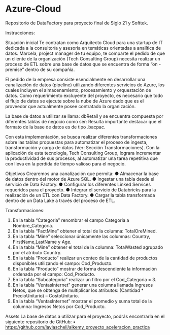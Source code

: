 # Azure-Cloud

Repositorio de DataFactory para proyecto final de Siglo 21 y Softtek.

Instrucciones:

Situación inicial
Te contratan como Arquitecto Cloud para una startup de IT dedicada a la consultoría y asesoría en temáticas orientadas a analítica de datos.  Marcela, project manager de tu equipo, te comparte el pedido de que un cliente de la organización (Tech Consulting Group) necesita realizar un proceso de ETL sobre una base de datos que se encuentra de forma “on - premise” dentro de su compañía.

El pedido de la empresa consiste esencialmente en desarrollar una canalización de datos (pipeline) utilizando diferentes servicios de Azure, los cuales incluyen el almacenamiento, procesamiento y orquestación de datos. Como requerimiento excluyente del proyecto, es necesario que todo el flujo de datos se ejecute sobre la nube de Azure dado que es el proveedor que actualmente posee contratado la organización.


La base de datos a utilizar se llama: dbRetail y se encuentra compuesta por diferentes tablas de negocio como ser: Resulta importante destacar que el formato de la base de datos es de tipo .bacpac.

Con esta implementación, se busca realizar diferentes transformaciones sobre las tablas propuestas para automatizar el proceso de ingesta, transformación y carga de datos (Ver: Sección Transformaciones). Con la aplicación de esta tecnología, Tech Consulting Group, lograra incrementar la productividad de sus procesos, al automatizar una tarea repetitiva que con lleva en la perdida de tiempo valioso para el negocio.

Objetivos
Crearemos una canalización que permita:
● Almacenar la base de datos dentro del motor de Azure SQL.
● Ingestar una tabla desde el servicio de Data Factory.
● Configurar los diferentes Linked Services requeridos para el proyecto.
● Integrar el servicio de Databricks para la realización de un ETL con Data Factory.
● Cargar la tabla transformada dentro de un Data Lake a través del proceso de ETL.

Transformaciones:
1. En la tabla “Categoria” renombrar el campo Categoria a Nombre_Categoria.
2. En la tabla “FactMine” obtener el total de la columna: TotalOreMined.
3. En la tabla “Mine” seleccionar únicamente las columnas: Country, FirstName,LastName y Age.
4. En la tabla “Mine” obtener el total de la columna: TotalWasted agrupado por el atributo Country.
5. En la tabla “Producto” realizar un conteo de la cantidad de productos disponibles utilizando el campo: Cod_Producto.
6. En la tabla “Producto” mostrar de forma descendiente la información ordenada por el campo: Cod_Producto.
7. En la tabla “Subcategoria” realizar un filtro por el Cod_Categoria = 3.
8. En la tabla “VentasInternet” generar una columna llamada Ingresos Netos, que se obtenga de multiplicar los atributos: (Cantidad * PrecioUnitario) – CostoUnitario.
9. En la tabla “VentasInternet” mostrar el promedio y suma total de la columna: Ingresos Netos por Cod_Producto.

Assets
La base de datos a utilizar para el proyecto, podrás encontrarla en el siguiente repositorio de GitHub:
• https://github.com/laylascheli/alkemy_proyecto_aceleracion_practica
